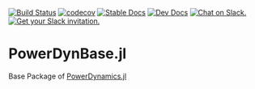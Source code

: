 [![Build Status](https://travis-ci.org/JuliaEnergy/PowerDynBase.jl.svg?branch=master)](https://travis-ci.org/JuliaEnergy/PowerDynBase.jl/branches)
[![codecov](https://codecov.io/gh/JuliaEnergy/PowerDynBase.jl/branch/master/graph/badge.svg)](https://codecov.io/gh/JuliaEnergy/PowerDynBase.jl)
[![Stable Docs](https://img.shields.io/badge/docs-stable-blue.svg)](https://juliaenergy.github.io/PowerDynamics.jl/stable/)
[![Dev Docs](https://img.shields.io/badge/docs-dev-blue.svg)](https://juliaenergy.github.io/PowerDynamics.jl/dev/)
[![Chat on Slack.](https://img.shields.io/badge/chat%20on-slack-yellow.svg)](https://julialang.slack.com/messages/CDAGL4T09/)
[![Get your Slack invitation.](https://img.shields.io/badge/get%20invitation-slack-yellow.svg)](https://slackinvite.julialang.org/)

# PowerDynBase.jl

Base Package of [PowerDynamics.jl](https://github.com/JuliaEnergy/PowerDynamics.jl)
